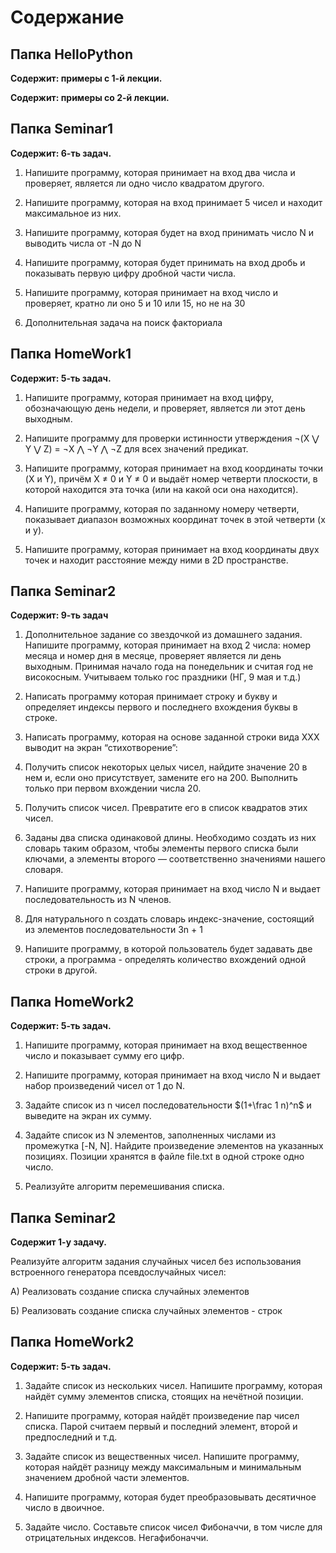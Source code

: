 # Содержание

## Папка HelloPython

**Содержит: примеры с 1-й лекции.**

**Содержит: примеры со 2-й лекции.**

## Папка Seminar1
**Содержит: 6-ть задач.**

1. Напишите программу, которая принимает на вход два числа и проверяет, является ли одно число квадратом другого.

2. Напишите программу, которая на вход принимает 5 чисел и находит максимальное из них.

3. Напишите программу, которая будет на вход принимать число N и выводить числа от -N до N

4. Напишите программу, которая будет принимать на вход дробь и показывать первую цифру дробной части числа.

5. Напишите программу, которая принимает на вход число и проверяет, кратно ли оно 5 и 10 или 15, но не на 30

6. Дополнительная задача на поиск факториала

## Папка HomeWork1
**Содержит: 5-ть задач.**

1. Напишите программу, которая принимает на вход цифру, обозначающую день недели, и проверяет, является ли этот день выходным.

2. Напишите программу для проверки истинности утверждения ¬(X ⋁ Y ⋁ Z) = ¬X ⋀ ¬Y ⋀ ¬Z для всех значений предикат.

3. Напишите программу, которая принимает на вход координаты точки (X и Y), причём X ≠ 0 и Y ≠ 0 и выдаёт номер четверти плоскости, в которой находится эта точка (или на какой оси она находится).

4. Напишите программу, которая по заданному номеру четверти, показывает диапазон возможных координат точек в этой четверти (x и y).

5. Напишите программу, которая принимает на вход координаты двух точек и находит расстояние между ними в 2D пространстве.

## Папка Seminar2
**Содержит: 9-ть задач**

1. Дополнительное задание со звездочкой из домашнего задания. Напишите программу, которая принимает на вход 2 числа: номер месяца и номер дня в месяце, проверяет является ли день выходным. Принимая начало года на понедельник и считая год не високосным. Учитываем только гос праздники (НГ, 9 мая и т.д.)

2. Написать программу которая принимает строку и букву и определяет индексы первого и последнего вхождения буквы в строке.

3. Написать программу, которая на основе заданной строки вида ХХХ выводит на экран “стихотворение”:

4. Получить список некоторых целых чисел, найдите значение 20 в нем и, если оно присутствует, замените его на 200. Выполнить только при первом вхождении числа 20.

5. Получить список чисел. Превратите его в список квадратов этих чисел.

6. Заданы два списка одинаковой длины. Необходимо создать из них словарь таким образом, чтобы элементы первого списка были ключами, а элементы второго — соответственно значениями нашего словаря.

7. Напишите программу, которая принимает на вход число N и выдает последовательность из N членов.

8. Для натурального n создать словарь индекс-значение, состоящий из элементов последовательности 3n + 1

9. Напишите программу, в которой пользователь будет задавать две строки, а программа - определять количество вхождений одной строки в другой.

## Папка HomeWork2
**Содержит: 5-ть задач.**

1. Напишите программу, которая принимает на вход вещественное число и показывает сумму его цифр.

2. Напишите программу, которая принимает на вход число N и выдает набор произведений чисел от 1 до N.

3. Задайте список из n чисел последовательности $(1+\frac 1 n)^n$ и выведите на экран их сумму.

4. Задайте список из N элементов, заполненных числами из промежутка [-N, N]. Найдите произведение элементов на указанных позициях. Позиции хранятся в файле file.txt в одной строке одно число.

5. Реализуйте алгоритм перемешивания списка.

## Папка Seminar2
**Содержит 1-у задачу.**

Реализуйте алгоритм задания случайных чисел без использования встроенного генератора псевдослучайных чисел:

А) Реализовать создание списка случайных элементов

Б) Реализовать создание списка случайных элементов - строк

## Папка HomeWork2
**Содержит: 5-ть задач.**

1. Задайте список из нескольких чисел. Напишите программу, которая найдёт сумму элементов списка, стоящих на нечётной позиции.

2. Напишите программу, которая найдёт произведение пар чисел списка. Парой считаем первый и последний элемент, второй и предпоследний и т.д.

3. Задайте список из вещественных чисел. Напишите программу, которая найдёт разницу между максимальным и минимальным значением дробной части элементов.

4. Напишите программу, которая будет преобразовывать десятичное число в двоичное.

5. Задайте число. Составьте список чисел Фибоначчи, в том числе для отрицательных индексов. Негафибоначчи.